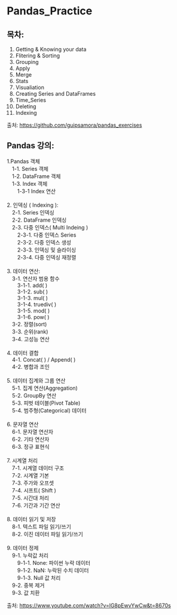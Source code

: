 # Pandas_Practice

## 목차:
1. Getting & Knowing your data
2. Flitering & Sorting
3. Grouping
4. Apply
5. Merge
6. Stats
7. Visualiation
8. Creating Series and DataFrames
9. Time_Series
10. Deleting
11. Indexing

출처: https://github.com/guipsamora/pandas_exercises

## Pandas 강의:
1.Pandas 객체  
  &emsp;1-1. Series 객체  
  &emsp;1-2. DataFrame 객체  
  &emsp;1-3. Index 객체    
    &emsp;&emsp;1-3-1 Index 연산  
    <br>
2. 인덱싱 ( Indexing ):  
  &emsp;2-1. Series 인덱싱  
  &emsp;2-2. DataFrame 인덱싱  
  &emsp;2-3. 다중 인덱스( Multi Indeing )  
    &emsp;&emsp;2-3-1. 다중 인덱스 Series  
    &emsp;&emsp;2-3-2. 다중 인덱스 생성  
    &emsp;&emsp;2-3-3. 인덱싱 및 슬라이싱  
    &emsp;&emsp;2-3-4. 다중 인덱싱 재정렬  
    <br>
  3. 데이터 연산:  
    &emsp;3-1. 연산자 범용 함수  
    &emsp;&emsp;3-1-1. add( )  
    &emsp;&emsp;3-1-2. sub( )  
    &emsp;&emsp;3-1-3. mul( )  
    &emsp;&emsp;3-1-4. truediv( )  
    &emsp;&emsp;3-1-5. mod( )  
    &emsp;&emsp;3-1-6. pow( )  
    &emsp;3-2. 정렬(sort)  
    &emsp;3-3. 순위(rank)  
    &emsp;3-4. 고성능 연산  
    <br>
  4. 데이터 결합  
    &emsp;4-1. Concat( ) / Append( )     
    &emsp;4-2. 병합과 조인     
    <br>
  5. 데이터 집계와 그룹 연산     
    &emsp;5-1. 집계 연산(Aggregation)     
    &emsp;5-2. GroupBy 연산  
    &emsp;5-3. 피벗 테이블(Pivot Table)  
    &emsp;5-4. 범주형(Categorical) 데이터    
    <br>
  6. 문자열 연산  
    &emsp;6-1. 문자열 연산자  
    &emsp;6-2. 기타 연산자  
    &emsp;6-3. 정규 표현식  
    <br>
  7. 시계열 처리  
    &emsp;7-1. 시계열 데이터 구조  
    &emsp;7-2. 시계열 기본  
    &emsp;7-3. 주가와 오프셋  
    &emsp;7-4. 시프트( Shift )  
    &emsp;7-5. 시간대 처리  
    &emsp;7-6. 기간과 기간 연산  
    <br>
  8. 데이터 읽기 및 저장  
    &emsp;8-1. 텍스트 파일 읽기/쓰기  
    &emsp;8-2. 이진 데이터 파일 읽기/쓰기  
    <br>
  9. 데이터 정제  
    &emsp;9-1. 누락값 처리  
    &emsp;&emsp;9-1-1. None: 파이썬 누락 데이터  
    &emsp;&emsp;9-1-2. NaN: 누락된 수치 데이터  
    &emsp;&emsp;9-1-3. Null 값 처리  
    &emsp;9-2. 중복 제거  
    &emsp;9-3. 값 치환  
    
    
출처: https://www.youtube.com/watch?v=lG8pEwvYwCw&t=8670s
